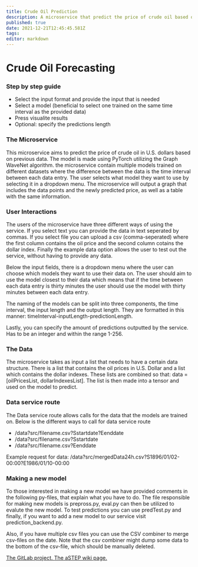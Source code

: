 ```yaml
---
title: Crude Oil Prediction
description: A microservice that predict the price of crude oil based on previous data.
published: true
date: 2021-12-21T12:45:45.581Z
tags: 
editor: markdown
---
```


# Crude Oil Forecasting

### Step by step guide
* Select the input format and provide the input that is needed
* Select a model (beneficial to select one trained on the same time interval as the provided data)
* Press visualite results
* Optional: specify the predictions length

### The Microservice
This microservice aims to predict the price of crude oil in U.S. dollars based on previous data. The model is made using PyTorch utilizing the Graph WaveNet algorithm. the microservice contain multiple models trained on different datasets where the difference between the data is the time interval between each data entry. The user selects what model they want to use by selecting it in a dropdown menu. The microservice will output a graph that includes the data points and the newly predicted price, as well as a table with the same information. 

### User Interactions
The users of the microservice have three different ways of using the service. If you select text you can provide the data in text seperated by commas. If you select file you can upload a csv (comma-seperated) where the first column contains the oil price and the second column cotains the dollar index. Finally the example data option allows the user to test out the service, without having to provide any data.

Below the input fields, there is a dropdown menu where the user can choose which models they want to use their data on. The user should aim to use the model closest to their data which means that if the time between each data entry is thirty minutes the user should use the model with thirty minutes between each data entry. 

The naming of the models can be split into three components, the time interval, the input length and the output length. They are formatted in this manner: timeInterval-inputLength-predictionLength.

Lastly, you can specify the amount of predictions outputted by the service. Has to be an integer and within the range 1-256.

### The Data
The microservice takes as input a list that needs to have a certain data structure. There is a list that contains the oil prices in U.S. Dollar and a list which contains the dollar indexes. These lists are combined so that: data = [oilPricesList, dollarIndexesList]. The list is then made into a tensor and used on the model to predict. 

### Data service route
The Data service route allows calls for the data that the models are trained on. 
Below is the different ways to call for data service route
* /data?src/filename.csv?Sstartdate?Eenddate
* /data?src/filename.csv?Sstartdate
* /data?src/filename.csv?Eenddate

Example request for data:
/data?src/mergedData24h.csv?S1896/01/02-00:00?E1986/01/10-00:00 

### Making a new model
To those interested in making a new model we have provided comments in the following py-files, that explain what you have to do. The file responsible for making new models is prepross.py, eval.py can then be utilized to evalute the new model. To test predictions you can use predTest.py and finally, if you want to add a new model to our service visit prediction_backend.py. 

Also, if you have multiple csv files you can use the CSV combiner to merge csv-files on the date. Note that the csv combiner might dump some data to the bottom of the csv-file, which should be manually deleted.

<a href="https://daisy-git.cs.aau.dk/astep-2021/cs-21-sw-5-10" target="_blank"> The GitLab project. </a>
<a href="https://wiki.astep-dev.cs.aau.dk/services/CrudeOilPrediction" target="_blank"> The aSTEP wiki page. </a>

